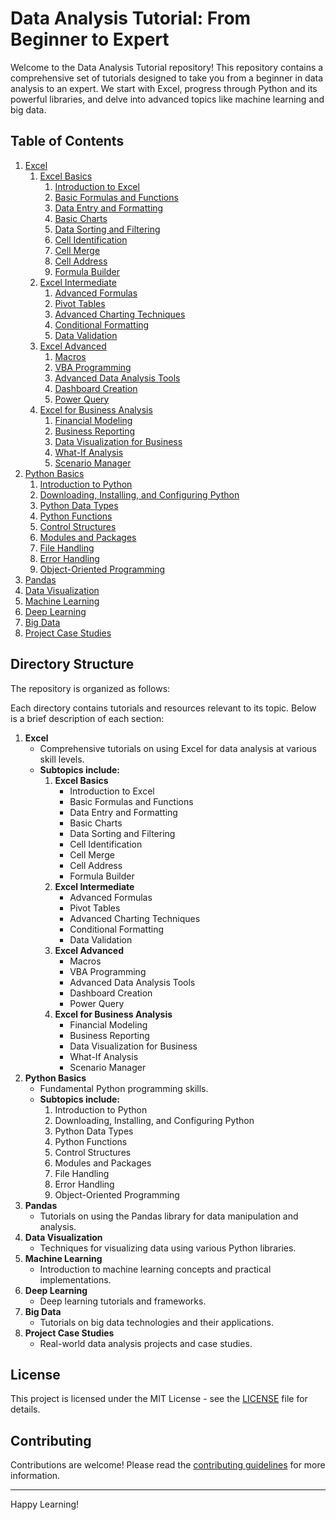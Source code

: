 # Data Analysis Tutorial: From Beginner to Expert

Welcome to the Data Analysis Tutorial repository! This repository contains a comprehensive set of tutorials designed to take you from a beginner in data analysis to an expert. We start with Excel, progress through Python and its powerful libraries, and delve into advanced topics like machine learning and big data.

## Table of Contents

1. [Excel](01_Excel/README.md)
    1. [Excel Basics](01_Excel/01_Basics/README.md)
        1. [Introduction to Excel](01_Excel/01_Basics/01_Introduction_to_Excel.md)
        2. [Basic Formulas and Functions](01_Excel/01_Basics/02_Basic_Formulas_and_Functions.md)
        3. [Data Entry and Formatting](01_Excel/01_Basics/03_Data_Entry_and_Formatting.md)
        4. [Basic Charts](01_Excel/01_Basics/04_Basic_Charts.md)
        5. [Data Sorting and Filtering](01_Excel/01_Basics/05_Data_Sorting_and_Filtering.md)
        6. [Cell Identification](01_Excel/01_Basics/06_Cell_Identification.md)
        7. [Cell Merge](01_Excel/01_Basics/07_Cell_Merge.md)
        8. [Cell Address](01_Excel/01_Basics/08_Cell_Address.md)
        9. [Formula Builder](01_Excel/01_Basics/09_Formula_Builder.md)
    2. [Excel Intermediate](01_Excel/02_Intermediate/README.md)
        1. [Advanced Formulas](01_Excel/02_Intermediate/01_Advanced_Formulas.md)
        2. [Pivot Tables](01_Excel/02_Intermediate/02_Pivot_Tables.md)
        3. [Advanced Charting Techniques](01_Excel/02_Intermediate/03_Advanced_Charting.md)
        4. [Conditional Formatting](01_Excel/02_Intermediate/04_Conditional_Formatting.md)
        5. [Data Validation](01_Excel/02_Intermediate/05_Data_Validation.md)
    3. [Excel Advanced](01_Excel/03_Advanced/README.md)
        1. [Macros](01_Excel/03_Advanced/01_Macros.md)
        2. [VBA Programming](01_Excel/03_Advanced/02_VBA_Programming.md)
        3. [Advanced Data Analysis Tools](01_Excel/03_Advanced/03_Advanced_Data_Analysis_Tools.md)
        4. [Dashboard Creation](01_Excel/03_Advanced/04_Dashboard_Creation.md)
        5. [Power Query](01_Excel/03_Advanced/05_Power_Query.md)
    4. [Excel for Business Analysis](01_Excel/04_Business_Analysis/README.md)
        1. [Financial Modeling](01_Excel/04_Business_Analysis/01_Financial_Modeling.md)
        2. [Business Reporting](01_Excel/04_Business_Analysis/02_Business_Reporting.md)
        3. [Data Visualization for Business](01_Excel/04_Business_Analysis/03_Data_Visualization_for_Business.md)
        4. [What-If Analysis](01_Excel/04_Business_Analysis/04_What_If_Analysis.md)
        5. [Scenario Manager](01_Excel/04_Business_Analysis/05_Scenario_Manager.md)
2. [Python Basics](02_Python_Basics/README.md)
    1. [Introduction to Python](02_Python_Basics/01_Introduction_to_Python.md)
    2. [Downloading, Installing, and Configuring Python](02_Python_Basics/02_Downloading_Installing_Configuring.md)
    3. [Python Data Types](02_Python_Basics/03_Data_Types.md)
    4. [Python Functions](02_Python_Basics/04_Functions.md)
    5. [Control Structures](02_Python_Basics/05_Control_Structures.md)
    6. [Modules and Packages](02_Python_Basics/06_Modules_and_Packages.md)
    7. [File Handling](02_Python_Basics/07_File_Handling.md)
    8. [Error Handling](02_Python_Basics/08_Error_Handling.md)
    9. [Object-Oriented Programming](02_Python_Basics/09_Object_Oriented_Programming.md)
3. [Pandas](03_Pandas/README.md)
4. [Data Visualization](04_Data_Visualization/README.md)
5. [Machine Learning](05_Machine_Learning/README.md)
6. [Deep Learning](06_Deep_Learning/README.md)
7. [Big Data](07_Big_Data/README.md)
8. [Project Case Studies](08_Project_Case_Studies/README.md)

## Directory Structure

The repository is organized as follows:

Each directory contains tutorials and resources relevant to its topic. Below is a brief description of each section:

1. **Excel**
    - Comprehensive tutorials on using Excel for data analysis at various skill levels.
    - **Subtopics include:**
        1. **Excel Basics**
            - Introduction to Excel
            - Basic Formulas and Functions
            - Data Entry and Formatting
            - Basic Charts
            - Data Sorting and Filtering
            - Cell Identification
            - Cell Merge
            - Cell Address
            - Formula Builder
        2. **Excel Intermediate**
            - Advanced Formulas
            - Pivot Tables
            - Advanced Charting Techniques
            - Conditional Formatting
            - Data Validation
        3. **Excel Advanced**
            - Macros
            - VBA Programming
            - Advanced Data Analysis Tools
            - Dashboard Creation
            - Power Query
        4. **Excel for Business Analysis**
            - Financial Modeling
            - Business Reporting
            - Data Visualization for Business
            - What-If Analysis
            - Scenario Manager
2. **Python Basics**
    - Fundamental Python programming skills.
    - **Subtopics include:**
        1. Introduction to Python
        2. Downloading, Installing, and Configuring Python
        3. Python Data Types
        4. Python Functions
        5. Control Structures
        6. Modules and Packages
        7. File Handling
        8. Error Handling
        9. Object-Oriented Programming
3. **Pandas**
    - Tutorials on using the Pandas library for data manipulation and analysis.
4. **Data Visualization**
    - Techniques for visualizing data using various Python libraries.
5. **Machine Learning**
    - Introduction to machine learning concepts and practical implementations.
6. **Deep Learning**
    - Deep learning tutorials and frameworks.
7. **Big Data**
    - Tutorials on big data technologies and their applications.
8. **Project Case Studies**
    - Real-world data analysis projects and case studies.

## License

This project is licensed under the MIT License - see the [LICENSE](LICENSE) file for details.

## Contributing

Contributions are welcome! Please read the [contributing guidelines](CONTRIBUTING.md) for more information.

---

Happy Learning!
